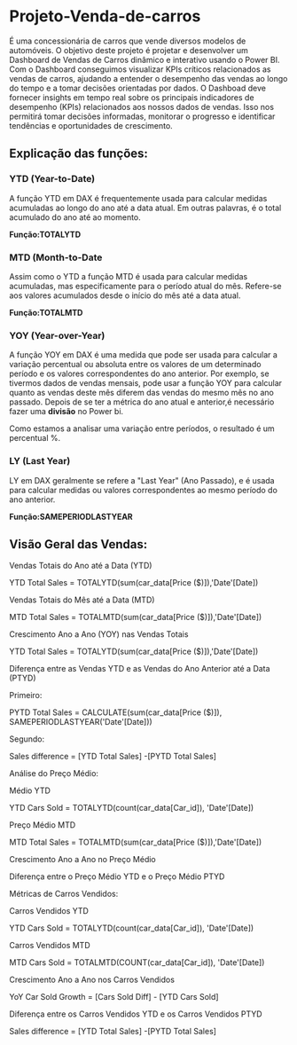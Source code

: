 # Projeto-Venda-de-carros
É uma concessionária de carros que vende diversos modelos de automóveis. 
O objetivo deste projeto é projetar e desenvolver um Dashboard de Vendas de Carros dinâmico e interativo usando o Power BI. Com o Dashboard conseguimos visualizar KPIs críticos relacionados as vendas de carros, ajudando a entender o desempenho das vendas ao longo do tempo e a tomar decisões orientadas por dados.
O Dashboad deve fornecer insights em tempo real sobre os principais indicadores de desempenho (KPIs) relacionados aos nossos dados de vendas. Isso nos permitirá tomar decisões informadas, monitorar o progresso e identificar tendências e oportunidades de crescimento.
## Explicação das funções:
### YTD (Year-to-Date) 
<p>A função YTD em DAX é frequentemente usada para calcular medidas acumuladas ao longo do ano até a data atual.
Em outras palavras, é o total acumulado do ano até ao momento.</p>
<b>Função:TOTALYTD</b>


### MTD (Month-to-Date
<p>Assim como o YTD a função MTD é usada para calcular medidas acumuladas, mas especificamente para o período atual do mês.
Refere-se aos valores acumulados desde o início do mês até a data atual.</p>
<b>Função:TOTALMTD</b>


### YOY (Year-over-Year)
<p>A função YOY em DAX é uma medida que pode ser usada para calcular a variação percentual ou absoluta entre os valores de um determinado período e os valores correspondentes do ano anterior. Por exemplo, se  tivermos dados de vendas mensais, pode usar a função YOY para calcular quanto as vendas deste mês diferem das vendas do mesmo mês no ano passado.
Depois de se ter a métrica do ano atual e anterior,é necessário fazer uma <b>divisão</b> no Power bi.</p>
Como estamos a analisar uma variação entre períodos, o resultado é um percentual %.


### LY (Last Year)
<p>LY em DAX geralmente se refere a "Last Year" (Ano Passado), e é usada para calcular medidas ou valores correspondentes ao mesmo período do ano anterior.</p>
<b>Função:SAMEPERIODLASTYEAR</b>

## Visão Geral das Vendas:
<p>Vendas Totais do Ano até a Data (YTD) </p>
YTD Total Sales = TOTALYTD(sum(car_data[Price ($)]),'Date'[Date])

<p>Vendas Totais do Mês até a Data (MTD)</p>
MTD Total Sales = TOTALMTD(sum(car_data[Price ($)]),'Date'[Date])

<p>Crescimento Ano a Ano (YOY) nas Vendas Totais</p>
YTD Total Sales = TOTALYTD(sum(car_data[Price ($)]),'Date'[Date])

<p>Diferença entre as Vendas YTD e as Vendas do Ano Anterior até a Data (PTYD)</p>
<p>Primeiro: </p>
<p>PYTD Total Sales = CALCULATE(sum(car_data[Price ($)]), SAMEPERIODLASTYEAR('Date'[Date]))</p>
<p>Segundo:</p>
<p>Sales difference = [YTD Total Sales] -[PYTD Total Sales]</p>

<p>Análise do Preço Médio:</p>
<p> Médio YTD</p>
YTD Cars Sold = TOTALYTD(count(car_data[Car_id]), 'Date'[Date])

<p>Preço Médio MTD</p>
MTD Total Sales = TOTALMTD(sum(car_data[Price ($)]),'Date'[Date])

<p>Crescimento Ano a Ano no Preço Médio</p>
<p>Diferença entre o Preço Médio YTD e o Preço Médio PTYD</p>
<p>Métricas de Carros Vendidos:</p>
<p>Carros Vendidos YTD</p>
YTD Cars Sold = TOTALYTD(count(car_data[Car_id]), 'Date'[Date])

<p>Carros Vendidos MTD</p>
MTD Cars Sold = TOTALMTD(COUNT(car_data[Car_id]), 'Date'[Date])

<p>Crescimento Ano a Ano nos Carros Vendidos</p>
YoY Car Sold Growth = [Cars Sold Diff] - [YTD Cars Sold]

<p>Diferença entre os Carros Vendidos YTD e os Carros Vendidos PTYD</p>
Sales difference = [YTD Total Sales] -[PYTD Total Sales]






